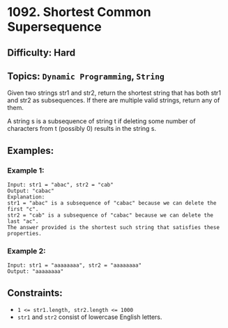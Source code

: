 # 1092. Shortest Common Supersequence

## Difficulty: Hard
## Topics: `Dynamic Programming`, `String`

Given two strings str1 and str2, return the shortest string that has both str1 and str2 as subsequences. If there are multiple valid strings, return any of them.

A string s is a subsequence of string t if deleting some number of characters from t (possibly 0) results in the string s.

## Examples:
### Example 1:
```
Input: str1 = "abac", str2 = "cab"
Output: "cabac"
Explanation: 
str1 = "abac" is a subsequence of "cabac" because we can delete the first "c".
str2 = "cab" is a subsequence of "cabac" because we can delete the last "ac".
The answer provided is the shortest such string that satisfies these properties.
```

### Example 2:
```
Input: str1 = "aaaaaaaa", str2 = "aaaaaaaa"
Output: "aaaaaaaa"
```

## Constraints:
* `1 <= str1.length, str2.length <= 1000`
* `str1` and `str2` consist of lowercase English letters.


